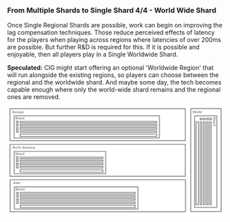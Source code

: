 ### From Multiple Shards to Single Shard 4/4 - World Wide Shard
Once Single Regional Shards are possible, work can begin on improving the lag compensation techniques. Those reduce perceived effects of latency for the players when playing across regions where latencies of over 200ms are possible. But further R&D is required for this. If it is possible and enjoyable, then all players play in a Single Worldwide Shard.

__Speculated:__ CIG might start offering an optional 'Worldwide Region' that will run alongside the existing regions, so players can choose between the regional and the worldwide shard. And maybe some day, the tech becomes capable enough where only the world-wide shard remains and the regional ones are removed.

![Image](/images/single_shard/image-04.png)
